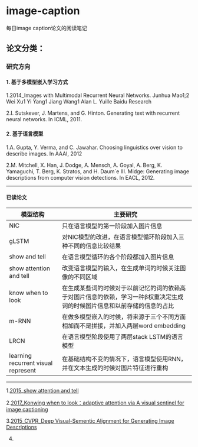 # image-caption
每日image caption论文的阅读笔记
## 论文分类：
### 研究方向
#### 1. 基于多模型嵌入学习方式

1.2014_Images with Multimodal Recurrent Neural Networks. Junhua Mao1;2 Wei Xu1 Yi Yang1 Jiang Wang1 Alan L. Yuille Baidu Research

2.I. Sutskever, J. Martens, and G. Hinton. Generating text with recurrent neural networks. In ICML, 2011.

#### 2. 基于语言模型
1.A. Gupta, Y. Verma, and C. Jawahar. Choosing linguistics over vision to describe images. In AAAI, 2012

2.M. Mitchell, X. Han, J. Dodge, A. Mensch, A. Goyal, A. Berg, K. Yamaguchi, T. Berg, K. Stratos, and H. Daum´e III. Midge: Generating image descriptions from computer vision detections. In EACL, 2012.
- - -
#### 已读论文

| 模型结构 | 主要研究 |
|--------|--------|
|NIC|   只在语言模型的第一阶段加入图片信息     |
|gLSTM|对NIC模型的改进，在语言模型循环阶段加入三种不同的信息比较结果 |
|show and tell|在语言模型循环的各个阶段都加入图片信息|
|show attention and tell|改变语言模型的输入，在生成单词的时候关注图像的不同区域|
|know when to look| 在生成某些词的时候对于以前记忆的词的依赖高于对图片信息的依赖，学习一种β权重决定生成词的时候图片信息和以前存储的信息的占比|
|m-RNN|在做多模型嵌入的时候，将来源于三个不同方面相加而不是拼接，并加入两层word embedding|
|LRCN|在语言模型阶段使用了两层stack LSTM的语言模型|
|learning recurrent visual represent|在基础结构不变的情况下，语言模型使用RNN，并在文本生成的时候对图片特征进行重构|


- - -



1.[2015_show attention and tell](https://github.com/Jasonzhu0314/image-caption-learning/blob/master/paper_list/show_and_tell_attention.md)

2.[2017_Konwing when to look：adaptive attention via A visual sentinel for image captioning](https://github.com/Jasonzhu0314/image-caption-learning/blob/master/paper_list/konw_when_to_look.md)

3.[2015_CVPR_Deep Visual-Sementic Alignment for Generating Image Descriptions](https://github.com/Jasonzhu0314/image-caption-learning/blob/master/paper_list/Deep_Visual_Semantic_Alignments.md)

4.